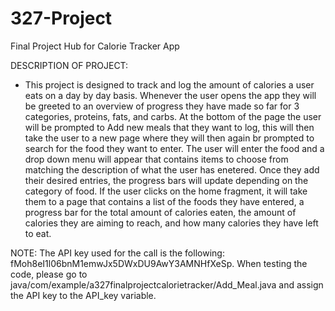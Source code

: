 # 327-Project
Final Project Hub for Calorie Tracker App

DESCRIPTION OF PROJECT:
- This project is designed to track and log the amount of calories a user eats on a day by day basis.
Whenever the user opens the app they will be greeted to an overview of progress they have made so
far for 3 categories, proteins, fats, and carbs. At the bottom of the page the user will be prompted
to Add new meals that they want to log, this will then take the user to a new page where they will then
again br prompted to search for the food they want to enter. The user will enter the food and a drop down
menu will appear that contains items to choose from matching the description of what the user has enetered.
Once they add their desired entries, the progress bars will update depending on the category of food. If the user
clicks on the home fragment, it will take them to a page that contains a list of the foods they have
entered, a progress bar for the total amount of calories eaten, the amount of calories they are aiming to reach,
and how many calories they have left to eat.

NOTE: The API key used for the call is the following: fMoh8eI1l06bnM1emwJx5DWxDU9AwY3AMNHfXeSp.
When testing the code, please go to java/com/example/a327finalprojectcalorietracker/Add_Meal.java
and assign the API key to the API_key variable. 

